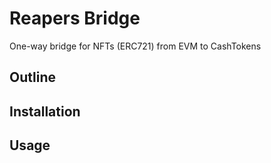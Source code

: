 # Reapers Bridge

One-way bridge for NFTs (ERC721) from EVM to CashTokens

## Outline

## Installation

## Usage
